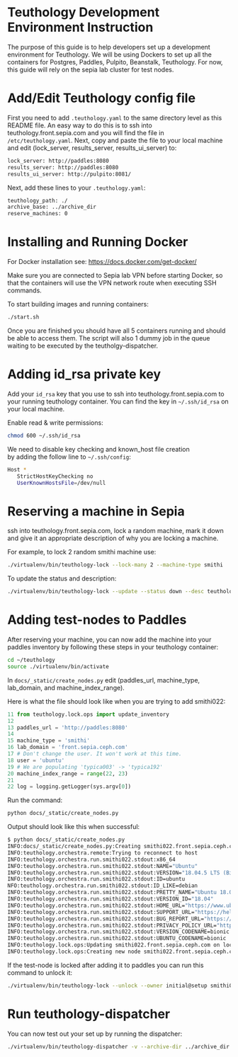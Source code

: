 # Teuthology Development Environment Instruction

The purpose of this guide is to help developers set
up a development environment for Teuthology. We will be using 
Dockers to set up all the containers for
Postgres, Paddles, Pulpito, Beanstalk, Teuthology.
For now, this guide will rely on the sepia lab cluster
for test nodes.

# Add/Edit Teuthology config file

First you need to add `.teuthology.yaml`
to the same directory level as this 
README file. An easy way to do this is to
ssh into teuthology.front.sepia.com and you will
find the file in `/etc/teuthology.yaml`. Next,
copy and paste the file to your local machine
and edit (lock_server, results_server, results_ui_server) to:

```bash
lock_server: http://paddles:8080
results_server: http://paddles:8080
results_ui_server: http://pulpito:8081/
```

Next, add these lines to your `.teuthology.yaml`:
```bash
teuthology_path: ./
archive_base: ../archive_dir
reserve_machines: 0
```

# Installing and Running Docker

For Docker installation see: 
https://docs.docker.com/get-docker/

Make sure you are connected to Sepia lab VPN
before starting Docker, so that the containers
will use the VPN network route when executing
SSH commands.

To start building images and running containers:
```bash
./start.sh
```

Once you are finished you should have all 5 containers running
and should be able to access them. The script will also 1 dummy
job in the queue waiting to be executed by the teutholgy-dispatcher.

# Adding id_rsa private key

Add your `id_rsa` key that you use to
ssh into teuthology.front.sepia.com to your running 
teuthology container. You can find the key in
`~/.ssh/id_rsa` on your local machine.

Enable read & write permissions:
```bash
chmod 600 ~/.ssh/id_rsa
```

We need to disable key checking and known_host file creation\
by adding the follow line to `~/.ssh/config`:

```bash
Host *
   StrictHostKeyChecking no
   UserKnownHostsFile=/dev/null
```

# Reserving a machine in Sepia

ssh into teuthology.front.sepia.com,
lock a random machine, mark it down and give it an 
appropriate description of why you are locking a machine.

For example, to lock 2 random smithi machine use:
```bash
./virtualenv/bin/teuthology-lock --lock-many 2 --machine-type smithi
```

To update the status and description:
```bash
./virtualenv/bin/teuthology-lock --update --status down --desc teuthology-dev-testing smithi022
```

# Adding test-nodes to Paddles

After reserving your machine, you can now add the machine
into your paddles inventory by following these steps
in your teuthology container:

```bash
cd ~/teuthology
source ./virtualenv/bin/activate
```

In `docs/_static/create_nodes.py`
edit (paddles_url, machine_type, lab_domain, and machine_index_range).

Here is what the file should look like when you are trying to add smithi022:
```python
11 from teuthology.lock.ops import update_inventory
12 
13 paddles_url = 'http://paddles:8080'
14 
15 machine_type = 'smithi'
16 lab_domain = 'front.sepia.ceph.com'
17 # Don't change the user. It won't work at this time.
18 user = 'ubuntu'
19 # We are populating 'typica003' -> 'typica192'
20 machine_index_range = range(22, 23)
21 
22 log = logging.getLogger(sys.argv[0])
```

Run the command:
```bash
python docs/_static/create_nodes.py
```
Output should look like this when successful:

```bash
$ python docs/_static/create_nodes.py
INFO:docs/_static/create_nodes.py:Creating smithi022.front.sepia.ceph.com
INFO:teuthology.orchestra.remote:Trying to reconnect to host
INFO:teuthology.orchestra.run.smithi022.stdout:x86_64
INFO:teuthology.orchestra.run.smithi022.stdout:NAME="Ubuntu"
INFO:teuthology.orchestra.run.smithi022.stdout:VERSION="18.04.5 LTS (Bionic Beaver)"
INFO:teuthology.orchestra.run.smithi022.stdout:ID=ubuntu
NFO:teuthology.orchestra.run.smithi022.stdout:ID_LIKE=debian
INFO:teuthology.orchestra.run.smithi022.stdout:PRETTY_NAME="Ubuntu 18.04.5 LTS"
INFO:teuthology.orchestra.run.smithi022.stdout:VERSION_ID="18.04"
INFO:teuthology.orchestra.run.smithi022.stdout:HOME_URL="https://www.ubuntu.com/"
INFO:teuthology.orchestra.run.smithi022.stdout:SUPPORT_URL="https://help.ubuntu.com/"
INFO:teuthology.orchestra.run.smithi022.stdout:BUG_REPORT_URL="https://bugs.launchpad.net/ubuntu/"
INFO:teuthology.orchestra.run.smithi022.stdout:PRIVACY_POLICY_URL="https://www.ubuntu.com/legal/terms-and-policies/privacy-policy"
INFO:teuthology.orchestra.run.smithi022.stdout:VERSION_CODENAME=bionic
INFO:teuthology.orchestra.run.smithi022.stdout:UBUNTU_CODENAME=bionic
INFO:teuthology.lock.ops:Updating smithi022.front.sepia.ceph.com on lock server
INFO:teuthology.lock.ops:Creating new node smithi022.front.sepia.ceph.com on lock server
```
If the test-node is locked after adding it to paddles you can run this command to unlock it:

```bash
./virtualenv/bin/teuthology-lock --unlock --owner initial@setup smithi022
```

# Run teuthology-dispatcher

You can now test out your set up by running the dispatcher:

```bash
./virtualenv/bin/teuthology-dispatcher -v --archive-dir ../archive_dir  --log-dir log --machine-type smithi
```
